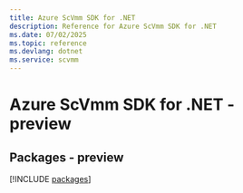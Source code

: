 ```yaml
---
title: Azure ScVmm SDK for .NET
description: Reference for Azure ScVmm SDK for .NET
ms.date: 07/02/2025
ms.topic: reference
ms.devlang: dotnet
ms.service: scvmm
---
```

# Azure ScVmm SDK for .NET - preview
## Packages - preview
[!INCLUDE [packages](scvmm-index.md)]
